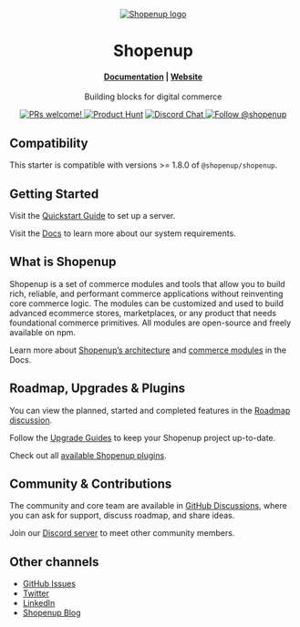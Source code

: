<p align="center">
  <a href="https://www.shopenup.com">
  <picture>
    <source media="(prefers-color-scheme: dark)" srcset="https://user-images.githubusercontent.com/59018053/229103275-b5e482bb-4601-46e6-8142-244f531cebdb.svg">
    <source media="(prefers-color-scheme: light)" srcset="https://user-images.githubusercontent.com/59018053/229103726-e5b529a3-9b3f-4970-8a1f-c6af37f087bf.svg">
    <img alt="Shopenup logo" src="https://user-images.githubusercontent.com/59018053/229103726-e5b529a3-9b3f-4970-8a1f-c6af37f087bf.svg">
    </picture>
  </a>
</p>
<h1 align="center">
  Shopenup
</h1>

<h4 align="center">
  <a href="https://docs.shopenup.com">Documentation</a> |
  <a href="https://www.shopenup.com">Website</a>
</h4>

<p align="center">
  Building blocks for digital commerce
</p>
<p align="center">
  <a href="https://github.com/shopenup/shopenup/blob/master/CONTRIBUTING.md">
    <img src="https://img.shields.io/badge/PRs-welcome-brightgreen.svg?style=flat" alt="PRs welcome!" />
  </a>
    <a href="https://www.producthunt.com/posts/shopenup"><img src="https://img.shields.io/badge/Product%20Hunt-%231%20Product%20of%20the%20Day-%23DA552E" alt="Product Hunt"></a>
  <a href="https://discord.gg/xpCwq3Kfn8">
    <img src="https://img.shields.io/badge/chat-on%20discord-7289DA.svg" alt="Discord Chat" />
  </a>
  <a href="https://twitter.com/intent/follow?screen_name=shopenup">
    <img src="https://img.shields.io/twitter/follow/shopenup.svg?label=Follow%20@shopenup" alt="Follow @shopenup" />
  </a>
</p>

## Compatibility

This starter is compatible with versions >= 1.8.0 of `@shopenup/shopenup`.

## Getting Started

Visit the [Quickstart Guide](https://docs.shopenup.com/create-shopenup-app) to set up a server.

Visit the [Docs](https://docs.shopenup.com/development/backend/prepare-environment) to learn more about our system requirements.

## What is Shopenup

Shopenup is a set of commerce modules and tools that allow you to build rich, reliable, and performant commerce applications without reinventing core commerce logic. The modules can be customized and used to build advanced ecommerce stores, marketplaces, or any product that needs foundational commerce primitives. All modules are open-source and freely available on npm.

Learn more about [Shopenup’s architecture](https://docs.shopenup.com/development/fundamentals/architecture-overview) and [commerce modules](https://docs.shopenup.com/modules/overview) in the Docs.

## Roadmap, Upgrades & Plugins

You can view the planned, started and completed features in the [Roadmap discussion](https://github.com/shopenup/shopenup/discussions/categories/roadmap).

Follow the [Upgrade Guides](https://docs.shopenup.com/upgrade-guides/) to keep your Shopenup project up-to-date.

Check out all [available Shopenup plugins](https://shopenup.com/plugins/).

## Community & Contributions

The community and core team are available in [GitHub Discussions](https://github.com/shopenup/shopenup/discussions), where you can ask for support, discuss roadmap, and share ideas.

Join our [Discord server](https://discord.com/invite/shopenup) to meet other community members.

## Other channels

- [GitHub Issues](https://github.com/shopenup/shopenup/issues)
- [Twitter](https://twitter.com/shopenup)
- [LinkedIn](https://www.linkedin.com/company/shopenup)
- [Shopenup Blog](https://shopenup.com/blog/)
